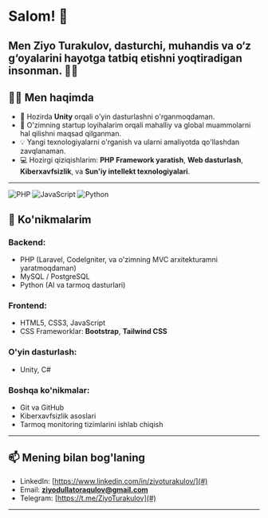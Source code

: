 # Salom! 👋
Men **Ziyo Turakulov**, dasturchi, muhandis va o‘z g‘oyalarini hayotga tatbiq etishni yoqtiradigan insonman. 👨‍💻
---
## 🧑‍💻 Men haqimda
- 🌱 Hozirda **Unity** orqali o'yin dasturlashni o'rganmoqdaman.
- 🚀 O'zimning startup loyihalarim orqali mahalliy va global muammolarni hal qilishni maqsad qilganman.
- 💡 Yangi texnologiyalarni o'rganish va ularni amaliyotda qo'llashdan zavqlanaman.
- 💻 Hozirgi qiziqishlarim: **PHP Framework yaratish**, **Web dasturlash**, **Kiberxavfsizlik**, va **Sun'iy intellekt texnologiyalari**.
---
![PHP](https://img.shields.io/badge/-PHP-777BB4?style=flat-square&logo=php&logoColor=white)
![JavaScript](https://img.shields.io/badge/-JavaScript-F7DF1E?style=flat-square&logo=javascript&logoColor=black)
![Python](https://img.shields.io/badge/-Python-3776AB?style=flat-square&logo=python&logoColor=white)
## 🚀 Ko'nikmalarim
### Backend:
- PHP (Laravel, CodeIgniter, va o'zimning MVC arxitekturamni yaratmoqdaman)
- MySQL / PostgreSQL
- Python (AI va tarmoq dasturlari)
### Frontend:
- HTML5, CSS3, JavaScript
- CSS Frameworklar: **Bootstrap**, **Tailwind CSS**
### O'yin dasturlash:
- Unity, C#
### Boshqa ko'nikmalar:
- Git va GitHub
- Kiberxavfsizlik asoslari
- Tarmoq monitoring tizimlarini ishlab chiqish
---
## 📫 Mening bilan bog'laning
- LinkedIn: [https://www.linkedin.com/in/ziyoturakulov/](#)
- Email: **ziyodullatoraqulov@gmail.com**
- Telegram: [https://t.me/ZiyoTurakulov](#)
---
